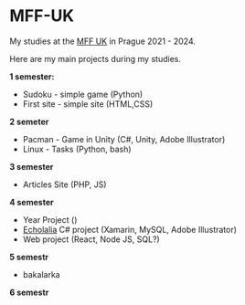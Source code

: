 # MFF-UK

My studies at the [MFF UK](https://www.mff.cuni.cz) in Prague 2021 - 2024.

Here are my main projects during my studies.

**1 semester:**
- Sudoku - simple game (Python)
- First site - simple site (HTML,CSS)

**2 semeter**

- Pacman - Game in Unity (C#, Unity, Adobe Illustrator)
- Linux - Tasks (Python, bash)

**3 semester**

- Articles Site (PHP, JS)

**4 semester**

- Year Project ()
- [Echolalia](https://github.com/MarkSeliverstov/Echolalia) C# project (Xamarin, MySQL, Adobe Illustrator)
- Web project (React, Node JS, SQL?)

**5 semestr**

- bakalarka

**6 semestr**
